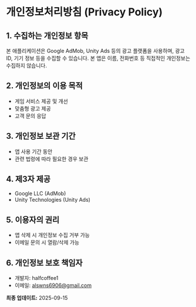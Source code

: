 # 개인정보처리방침 (Privacy Policy)

## 1. 수집하는 개인정보 항목
본 애플리케이션은 Google AdMob, Unity Ads 등의 광고 플랫폼을 사용하며,
광고 ID, 기기 정보 등을 수집할 수 있습니다.
본 앱은 이름, 전화번호 등 직접적인 개인정보는 수집하지 않습니다.

## 2. 개인정보의 이용 목적
- 게임 서비스 제공 및 개선
- 맞춤형 광고 제공
- 고객 문의 응답

## 3. 개인정보 보관 기간
- 앱 사용 기간 동안
- 관련 법령에 따라 필요한 경우 보관

## 4. 제3자 제공
- Google LLC (AdMob)
- Unity Technologies (Unity Ads)

## 5. 이용자의 권리
- 앱 삭제 시 개인정보 수집 거부 가능
- 이메일 문의 시 열람/삭제 가능

## 6. 개인정보 보호 책임자
- 개발자: halfcoffee1
- 이메일: alswns6906@gmail.com

**최종 업데이트:** 2025-09-15
